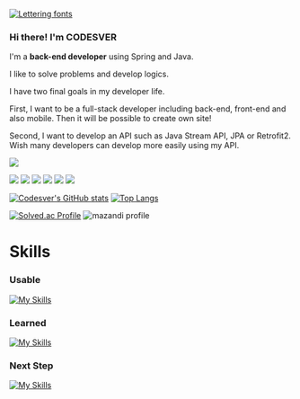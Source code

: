 <a href="https://www.fontspace.com/category/lettering"><img src="https://see.fontimg.com/api/renderfont4/Yz85y/eyJyIjoiZnMiLCJoIjo5NSwidyI6MTEwMCwiZnMiOjg2LCJmZ2MiOiIjMTU4MEYxIiwiYmdjIjoiI0ZGRkZGRiIsInQiOjF9/Q29kZXN2ZXIoKTs/charlietta-de-angela.png" alt="Lettering fonts"></a>

### Hi there! I'm CODESVER

I'm a **back-end developer** using Spring and Java.

I like to solve problems and develop logics.

I have two final goals in my developer life.

First, I want to be a full-stack developer including back-end, front-end and also mobile. Then it will be possible to create own site!

Second, I want to develop an API such as Java Stream API, JPA or Retrofit2. Wish many developers can develop more easily using my API.

<a href="https://github.com/codesver"><img src="https://hits.seeyoufarm.com/api/count/incr/badge.svg?url=codesver.github.com%2Fseondal&count_bg=%23000000&title_bg=%23000000&icon=github.svg&icon_color=%23E7E7E7&title=GitHub&edge_flat=false)"/></a> 

<a href="https://codesver.github.io/"><img src="https://img.shields.io/badge/Codesver-127CEA?style=for-the-badge&logo=ReadMe&logoColor=white"></a> <a href="https://codesver.gitbook.io/docs"><img src="https://img.shields.io/badge/GitBook-3884FF?style=for-the-badge&logo=GitBook&logoColor=white"></a> <a href="mailto:codesver@gmail.com"><img src="https://img.shields.io/badge/Gmail-ea4335?style=for-the-badge&logo=Gmail&logoColor=white"></a> <a href="https://codesver.notion.site/Blog-42f77c3d3e4f49789549904034a59102"><img src="https://img.shields.io/badge/Notion-000000?style=for-the-badge&logo=Notion&logoColor=white"></a> <a href="https://codesver.tistory.com/"><img src="https://img.shields.io/badge/Tistory-000000?style=for-the-badge&logo=Tistory&logoColor=white"></a> <a href="https://velog.io/@codesver"><img src="https://img.shields.io/badge/Velog-20C997?style=for-the-badge&logo=Velog&logoColor=white"></a>

[![Codesver's GitHub stats](https://github-readme-stats.vercel.app/api?username=codesver&custom_title=Codesver's&nbsp;GitHub&nbsp;Status&bg_color=45,414182,127cea&title_color=fff&text_color=fff)](https://github.com/anuraghazra/github-readme-stats)
[![Top Langs](https://github-readme-stats.vercel.app/api/top-langs/?username=codesver&exclude_repo=codesver.github.io&layout=compact&bg_color=45,414182,127cea&title_color=fff&text_color=fff)](https://github.com/anuraghazra/github-readme-stats)

[![Solved.ac Profile](http://mazassumnida.wtf/api/v2/generate_badge?boj=codesver)](https://solved.ac/codesver/)
![mazandi profile](http://mazandi.herokuapp.com/api?handle=codesver&theme=dark)

# Skills

### Usable
[![My Skills](https://skillicons.dev/icons?i=java,kotlin,spring,androidstudio,mysql,git,github,idea)](https://skillicons.dev)

### Learned
[![My Skills](https://skillicons.dev/icons?i=html,css,javascript,c,cpp,py,nodejs)](https://skillicons.dev)

### Next Step
[![My Skills](https://skillicons.dev/icons?i=linux,mongodb,vue,react,swift,aws,cs)](https://skillicons.dev)
